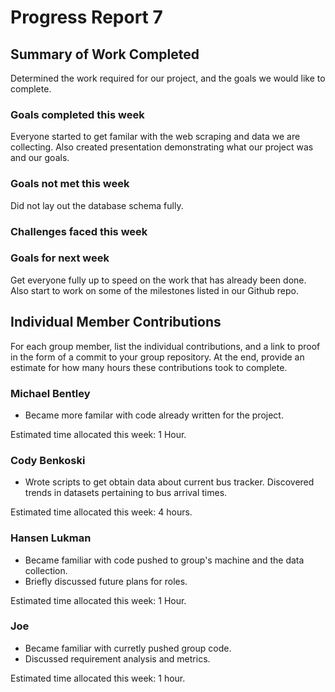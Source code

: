 # Progress Report 7

## Summary of Work Completed

Determined the work required for our project, and the goals we would like to complete. 

### Goals completed this week

Everyone started to get familar with the web scraping and data we are collecting. 
Also created presentation demonstrating what our project was and our goals. 

### Goals not met this week

Did not lay out the database schema fully. 

### Challenges faced this week

### Goals for next week

Get everyone fully up to speed on the work that has already been done.
Also start to work on some of the milestones listed in our Github repo. 

## Individual Member Contributions

For each group member, list the individual contributions, and a link to proof in the form of a commit to your group repository. At the end, provide an estimate for how many hours these contributions took to complete.

### Michael Bentley

- Became more familar with code already written for the project. 

Estimated time allocated this week: 1 Hour.

### Cody Benkoski
- Wrote scripts to get obtain data about current bus tracker. Discovered trends in datasets pertaining to bus arrival times.

Estimated time allocated this week: 4 hours.

### Hansen Lukman
- Became familiar with code pushed to group's machine and the data collection.
- Briefly discussed future plans for roles.

Estimated time allocated this week: 1 Hour.

### Joe

- Became familiar with curretly pushed group code.
- Discussed requirement analysis and metrics.

Estimated time allocated this week: 1 hour.
